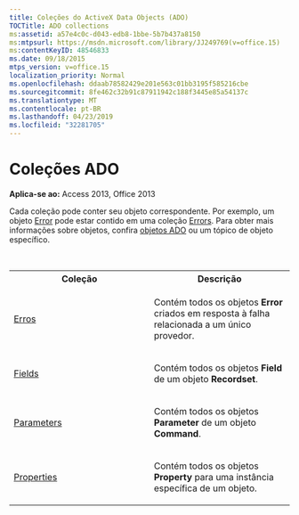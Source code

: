 ```yaml
---
title: Coleções do ActiveX Data Objects (ADO)
TOCTitle: ADO collections
ms:assetid: a57e4c0c-d043-edb8-1bbe-5b7b437a8150
ms:mtpsurl: https://msdn.microsoft.com/library/JJ249769(v=office.15)
ms:contentKeyID: 48546833
ms.date: 09/18/2015
mtps_version: v=office.15
localization_priority: Normal
ms.openlocfilehash: ddaab78582429e201e563c01bb3195f585216cbe
ms.sourcegitcommit: 8fe462c32b91c87911942c188f3445e85a54137c
ms.translationtype: MT
ms.contentlocale: pt-BR
ms.lasthandoff: 04/23/2019
ms.locfileid: "32281705"
---
```

# <a name="ado-collections"></a>Coleções ADO

**Aplica-se ao:** Access 2013, Office 2013

Cada coleção pode conter seu objeto correspondente. Por exemplo, um objeto [Error](error-object-ado.md) pode estar contido em uma coleção [Errors](errors-collection-ado.md). Para obter mais informações sobre objetos, confira [objetos ADO](ado-objects-and-interfaces.md) ou um tópico de objeto específico.

<br/>

<table>
<colgroup>
<col style="width: 50%" />
<col style="width: 50%" />
</colgroup>
<tbody>
<tr class="even">
<th>Coleção</th>
<th>Descrição</th>
</tr>
<tr class="odd">
<td><p><a href="errors-collection-ado.md">Erros</a></p></td>
<td><p>Contém todos os objetos <strong>Error</strong> criados em resposta à falha relacionada a um único provedor.</p></td>
</tr>
<tr class="even">
<td><p><a href="fields-collection-ado.md">Fields</a></p></td>
<td><p>Contém todos os objetos <strong>Field</strong> de um objeto <strong>Recordset</strong>.</p></td>
</tr>
<tr class="odd">
<td><p><a href="parameters-collection-ado.md">Parameters</a></p></td>
<td><p>Contém todos os objetos <strong>Parameter</strong> de um objeto <strong>Command</strong>.</p></td>
</tr>
<tr class="even">
<td><p><a href="properties-collection-ado.md">Properties</a></p></td>
<td><p>Contém todos os objetos <strong>Property</strong> para uma instância específica de um objeto.</p></td>
</tr>
</tbody>
</table>

<br/>

